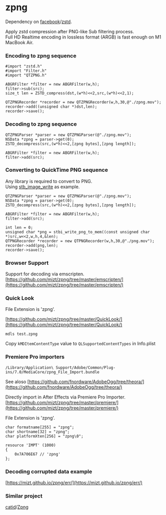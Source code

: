 # zpng

Dependency on [facebook](https://github.com/facebook)/[zstd](https://github.com/facebook/zstd).

Apply zstd compression after PNG-like Sub filtering process.    
Full HD Realtime encoding in lossless format (ARGB) is fast enough on M1 MacBook Air.


### Encoding to zpng sequence

```
#import "zstd.h"
#import "Filter.h"
#import "QTZPNG.h"
```

```
ABGRFilter *filter = new ABGRFilter(w,h);
filter->sub(src);
size_t len = ZSTD_compress(dst,(w*h)<<2,src,(w*h)<<2,1);

QTZPNGRecorder *recorder = new QTZPNGRecorder(w,h,30,@"./zpng.mov");
recorder->add((unsigned char *)dst,len);
recorder->save();
```
### Decoding to zpng sequence

```
QTZPNGParser *parser = new QTZPNGParser(@"./zpng.mov");
NSData *zpng = parser->get(0);
ZSTD_decompress(src,(w*h)<<2,[zpng bytes],[zpng length]);

ABGRFilter *filter = new ABGRFilter(w,h);
filter->add(src);
```

### Converting to QuickTime PNG sequence

Any library is required to convert to PNG.    
Using [stb_image_write](https://github.com/nothings/stb/blob/master/stb_image_write.h) as example.

```
QTZPNGParser *parser = new QTZPNGParser(@"./zpng.mov");
NSData *zpng = parser->get(0);
ZSTD_decompress(src,(w*h)<<2,[zpng bytes],[zpng length]);

ABGRFilter *filter = new ABGRFilter(w,h);
filter->add(src);

int len = 0;
unsigned char *png = stbi_write_png_to_mem((const unsigned char *)src,w<<2,w,h,4,&len);
QTPNGRecorder *recorder = new QTPNGRecorder(w,h,30,@"./png.mov");
recorder->add(png,len);
recorder->save();
```

### Browser Support

Support for decoding via emscripten.    
[https://github.com/mizt/zpng/tree/master/emscripten/](https://github.com/mizt/zpng/tree/master/emscripten/)

### Quick Look

File Extension is 'zpng'.

[https://github.com/mizt/zpng/tree/master/QuickLook/](https://github.com/mizt/zpng/tree/master/QuickLook/)

```
mdls test.zpng
```

Copy `kMDItemContentType` value  to `QLSupportedContentTypes` in Info.plist

### Premiere Pro importers

`/Library/Application\ Support/Adobe/Common/Plug-ins/7.0/MediaCore/zpng_File_Import.bundle`

See aloso  [https://github.com/fnordware/AdobeOgg/tree/theora/](https://github.com/fnordware/AdobeOgg/tree/theora/)

Directly import in After Effects via Premiere Pro Importer.    
[https://github.com/mizt/zpng/tree/master/premiere/](https://github.com/mizt/zpng/tree/master/premiere/)

File Extension is 'zpng'.

```
char formatname[255] = "zpng";
char shortname[32] = "zpng";
char platformXten[256] = "zpng\0";
```

```
resource 'IMPT' (1000)
{
    0x7A706E67 // 'zpng'
};
```

### Decoding corrupted data example

[https://mizt.github.io/zpng/err/](https://mizt.github.io/zpng/err/)

### Similar project

[catid](https://github.com/catid)/[Zpng](https://github.com/catid/Zpng)

